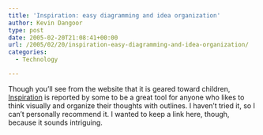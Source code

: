 ```yaml
---
title: 'Inspiration: easy diagramming and idea organization'
author: Kevin Dangoor
type: post
date: 2005-02-20T21:08:41+00:00
url: /2005/02/20/inspiration-easy-diagramming-and-idea-organization/
categories:
  - Technology

---
```

Though you&#8217;ll see from the website that it is geared toward children, [Inspiration][1] is reported by some to be a great tool for anyone who likes to think visually and organize their thoughts with outlines. I haven&#8217;t tried it, so I can&#8217;t personally recommend it. I wanted to keep a link here, though, because it sounds intriguing.

 [1]: http://inspiration.com/productinfo/inspiration/features/index.cfm "Inspiration Product Features"
